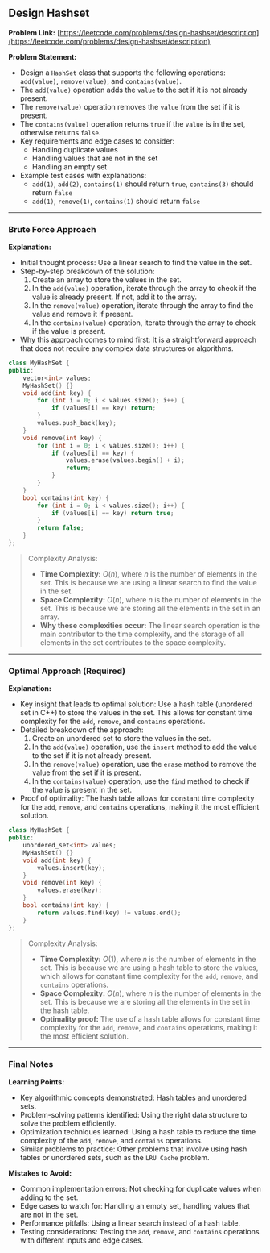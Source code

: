 ## Design Hashset
**Problem Link:** [https://leetcode.com/problems/design-hashset/description](https://leetcode.com/problems/design-hashset/description)

**Problem Statement:**
- Design a `HashSet` class that supports the following operations: `add(value)`, `remove(value)`, and `contains(value)`.
- The `add(value)` operation adds the `value` to the set if it is not already present.
- The `remove(value)` operation removes the `value` from the set if it is present.
- The `contains(value)` operation returns `true` if the `value` is in the set, otherwise returns `false`.
- Key requirements and edge cases to consider:
  - Handling duplicate values
  - Handling values that are not in the set
  - Handling an empty set
- Example test cases with explanations:
  - `add(1)`, `add(2)`, `contains(1)` should return `true`, `contains(3)` should return `false`
  - `add(1)`, `remove(1)`, `contains(1)` should return `false`

---

### Brute Force Approach

**Explanation:**
- Initial thought process: Use a linear search to find the value in the set.
- Step-by-step breakdown of the solution:
  1. Create an array to store the values in the set.
  2. In the `add(value)` operation, iterate through the array to check if the value is already present. If not, add it to the array.
  3. In the `remove(value)` operation, iterate through the array to find the value and remove it if present.
  4. In the `contains(value)` operation, iterate through the array to check if the value is present.
- Why this approach comes to mind first: It is a straightforward approach that does not require any complex data structures or algorithms.

```cpp
class MyHashSet {
public:
    vector<int> values;
    MyHashSet() {}
    void add(int key) {
        for (int i = 0; i < values.size(); i++) {
            if (values[i] == key) return;
        }
        values.push_back(key);
    }
    void remove(int key) {
        for (int i = 0; i < values.size(); i++) {
            if (values[i] == key) {
                values.erase(values.begin() + i);
                return;
            }
        }
    }
    bool contains(int key) {
        for (int i = 0; i < values.size(); i++) {
            if (values[i] == key) return true;
        }
        return false;
    }
};
```

> Complexity Analysis:
> - **Time Complexity:** $O(n)$, where $n$ is the number of elements in the set. This is because we are using a linear search to find the value in the set.
> - **Space Complexity:** $O(n)$, where $n$ is the number of elements in the set. This is because we are storing all the elements in the set in an array.
> - **Why these complexities occur:** The linear search operation is the main contributor to the time complexity, and the storage of all elements in the set contributes to the space complexity.

---

### Optimal Approach (Required)

**Explanation:**
- Key insight that leads to optimal solution: Use a hash table (unordered set in C++) to store the values in the set. This allows for constant time complexity for the `add`, `remove`, and `contains` operations.
- Detailed breakdown of the approach:
  1. Create an unordered set to store the values in the set.
  2. In the `add(value)` operation, use the `insert` method to add the value to the set if it is not already present.
  3. In the `remove(value)` operation, use the `erase` method to remove the value from the set if it is present.
  4. In the `contains(value)` operation, use the `find` method to check if the value is present in the set.
- Proof of optimality: The hash table allows for constant time complexity for the `add`, `remove`, and `contains` operations, making it the most efficient solution.

```cpp
class MyHashSet {
public:
    unordered_set<int> values;
    MyHashSet() {}
    void add(int key) {
        values.insert(key);
    }
    void remove(int key) {
        values.erase(key);
    }
    bool contains(int key) {
        return values.find(key) != values.end();
    }
};
```

> Complexity Analysis:
> - **Time Complexity:** $O(1)$, where $n$ is the number of elements in the set. This is because we are using a hash table to store the values, which allows for constant time complexity for the `add`, `remove`, and `contains` operations.
> - **Space Complexity:** $O(n)$, where $n$ is the number of elements in the set. This is because we are storing all the elements in the set in the hash table.
> - **Optimality proof:** The use of a hash table allows for constant time complexity for the `add`, `remove`, and `contains` operations, making it the most efficient solution.

---

### Final Notes

**Learning Points:**
- Key algorithmic concepts demonstrated: Hash tables and unordered sets.
- Problem-solving patterns identified: Using the right data structure to solve the problem efficiently.
- Optimization techniques learned: Using a hash table to reduce the time complexity of the `add`, `remove`, and `contains` operations.
- Similar problems to practice: Other problems that involve using hash tables or unordered sets, such as the `LRU Cache` problem.

**Mistakes to Avoid:**
- Common implementation errors: Not checking for duplicate values when adding to the set.
- Edge cases to watch for: Handling an empty set, handling values that are not in the set.
- Performance pitfalls: Using a linear search instead of a hash table.
- Testing considerations: Testing the `add`, `remove`, and `contains` operations with different inputs and edge cases.